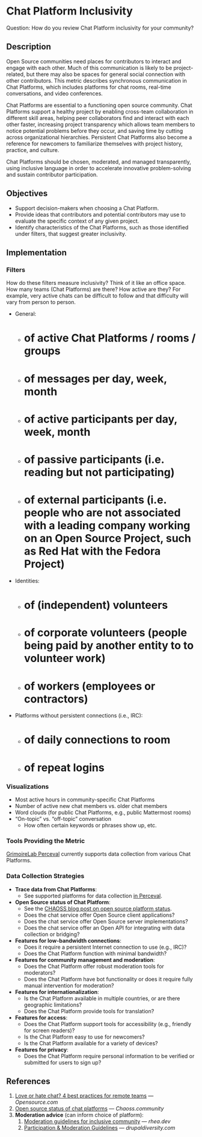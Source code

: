 # Chat Platform Inclusivity

Question: How do you review Chat Platform inclusivity for your community?


## Description

Open Source communities need places for contributors to interact and engage with each other.
Much of this communication is likely to be project-related, but there may also be spaces for general social connection with other contributors.
This metric describes synchronous communication in Chat Platforms, which includes platforms for chat rooms, real-time conversations, and video conferences.

Chat Platforms are essential to a functioning open source community.
Chat Platforms support a healthy project by enabling cross-team collaboration in different skill areas, helping peer collaborators find and interact with each other faster, increasing project transparency which allows team members to notice potential problems before they occur, and saving time by cutting across organizational hierarchies.
Persistent Chat Platforms also become a reference for newcomers to familiarize themselves with project history, practice, and culture.

Chat Platforms should be chosen, moderated, and managed transparently, using inclusive language in order to accelerate innovative problem-solving and sustain contributor participation.


## Objectives

* Support decision-makers when choosing a Chat Platform.
* Provide ideas that contributors and potential contributors may use to evaluate the specific context of any given project.
* Identify characteristics of the Chat Platforms, such as those identified under filters, that suggest greater inclusivity.


## Implementation

### Filters

How do these filters measure inclusivity?
Think of it like an office space.
How many teams (Chat Platforms) are there?
How active are they?
For example, very active chats can be difficult to follow and that difficulty will vary from person to person.

* General:
	* # of active Chat Platforms / rooms / groups
	* # of messages per day, week, month
	* # of active participants per day, week, month
	* # of passive participants (i.e. reading but not participating)
	* # of external participants (i.e. people who are not associated with a leading company working on an Open Source Project, such as Red Hat with the Fedora Project)
* Identities:
	* # of (independent) volunteers
	* # of corporate volunteers (people being paid by another entity to to volunteer work)
	* # of workers (employees or contractors)
* Platforms without persistent connections (i.e., IRC):
	* # of daily connections to room
	* # of repeat logins

### Visualizations

* Most active hours in community-specific Chat Platforms
* Number of active new chat members vs. older chat members
* Word clouds (for public Chat Platforms, e.g., public Mattermost rooms)
* “On-topic” vs. “off-topic” conversation
	* How often certain keywords or phrases show up, etc.

### Tools Providing the Metric

[GrimoireLab Perceval][1] currently supports data collection from various Chat Platforms.

### Data Collection Strategies

* **Trace data from Chat Platforms**:
	* See supported platforms for data collection [in Perceval][1].
* **Open Source status of Chat Platform**:
	* See the [CHAOSS blog post on open source platform status][2].
	* Does the chat service offer Open Source client applications?
	* Does the chat service offer Open Source server implementations?
	* Does the chat service offer an Open API for integrating with data collection or bridging?
* **Features for low-bandwidth connections**:
	* Does it require a persistent Internet connection to use (e.g., IRC)?
	* Does the Chat Platform function with minimal bandwidth?
* **Features for community management and moderation**:
	* Does the Chat Platform offer robust moderation tools for moderators?
	* Does the Chat Platform have bot functionality or does it require fully manual intervention for moderation?
* **Features for internationalization**:
	* Is the Chat Platform available in multiple countries, or are there geographic limitations?
	* Does the Chat Platform provide tools for translation?
* **Features for access**:
	* Does the Chat Platform support tools for accessibility (e.g., friendly for screen readers)?
	* Is the Chat Platform easy to use for newcomers?
	* Is the Chat Platform available for a variety of devices?
* **Features for privacy**:
	* Does the Chat Platform require personal information to be verified or submitted for users to sign up?


## References

1. [Love or hate chat? 4 best practices for remote teams][3] — _Opensource.com_
1. [Open source status of chat platforms][2] — _Chaoss.community_
1. **Moderation advice** (can inform choice of platform):
	1. [Moderation guidelines for inclusive community][4] — _rhea.dev_
	1. [Participation & Moderation Guidelines][5] — _drupaldiversity.com_


[1]: https://github.com/chaoss/grimoirelab-perceval#usage
[2]: https://docs.google.com/document/d/1xJCCJluFS6sknChZup_hwFpGXO2AQ0defY70SR5TJ24/edit
[3]: https://opensource.com/article/20/4/chat-tools-best-practices
[4]: https://web.archive.org/web/20200522175549/https:///articles/2017-04/Moderation-guidelines
[5]: https://www.drupaldiversity.com/docs/participation-moderation-guidelines
